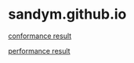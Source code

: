 # sandym.github.io


[conformance result](./json_results/conformance.html)

[performance result](./json_results/performance_Corei7-4850HQ@2.30GHz_mac64_clang10.0.html)
